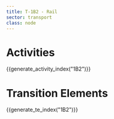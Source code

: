 ```yaml
---
title: T-1B2 - Rail
sector: transport
class: node
---
```


# Activities

{{generate_activity_index("1B2")}}


# Transition Elements

{{generate_te_index("1B2")}}


